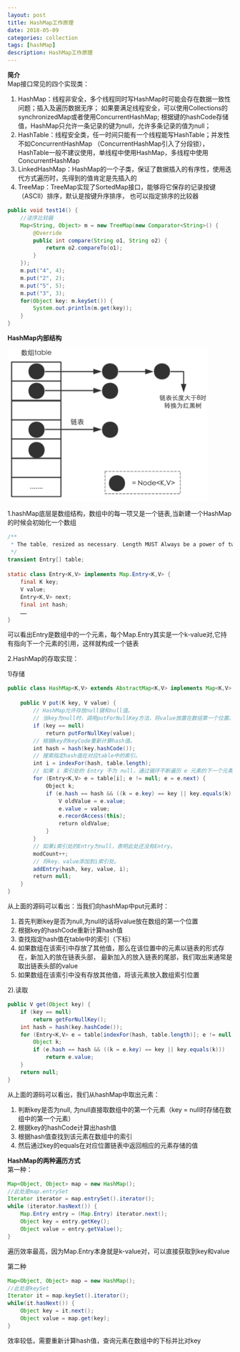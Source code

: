 ```yaml
---
layout: post
title: HashMap工作原理
date: 2018-05-09
categories: collection
tags: [hashMap]
description: HashMap工作原理
---
```


**简介**<br/>
Map接口常见的四个实现类：<br/>
1. HashMap：线程非安全，多个线程同时写HashMap时可能会存在数据一致性问题；插入及遍历数据无序；
如果要满足线程安全，可以使用Collections的synchronizedMap或者使用ConcurrentHashMap;
根据键的hashCode存储值，HashMap只允许一条记录的键为null，允许多条记录的值为null；
2. HashTable：线程安全类，任一时间只能有一个线程能写HashTable；并发性不如ConcurrentHashMap
（ConcurrentHashMap引入了分段锁），HashTable一般不建议使用，单线程中使用HashMap，多线程中使用ConcurrentHashMap
3. LinkedHashMap：HashMap的一个子类，保证了数据插入的有序性，使用迭代方式遍历时，先得到的值肯定是先插入的
4. TreeMap：TreeMap实现了SortedMap接口，能够将它保存的记录按键（ASCII）排序，默认是按键升序排序，
也可以指定排序的比较器

```java
public void test14() {
    //逆序比较器
    Map<String, Object> m = new TreeMap(new Comparator<String>() {
        @Override
        public int compare(String o1, String o2) {
            return o2.compareTo(o1);
        }
    });
    m.put("4", 4);
    m.put("2", 2);
    m.put("5", 5);
    m.put("3", 3);
    for(Object key: m.keySet()) {
        System.out.println(m.get(key));
    }
}
```

**HashMap内部结构**

![hashMap结构图](/images/hashMap.png)

1.hashMap底层是数组结构，数组中的每一项又是一个链表,当新建一个HashMap的时候会初始化一个数组
```java
/**
 * The table, resized as necessary. Length MUST Always be a power of two.
 */
transient Entry[] table;
 
static class Entry<K,V> implements Map.Entry<K,V> {
    final K key;
    V value;
    Entry<K,V> next;
    final int hash;
    ……
}
```
可以看出Entry是数组中的一个元素，每个Map.Entry其实是一个k-value对,它持有指向下一个元素的引用，这样就构成一个链表

2.HashMap的存取实现：<br/>

1)存储
```java
public class HashMap<K,V> extends AbstractMap<K,V> implements Map<K,V>, Cloneable, Serializable {
    
    public V put(K key, V value) {
        // HashMap允许存放null键和null值。
        // 当key为null时，调用putForNullKey方法，将value放置在数组第一个位置。  
        if (key == null)
            return putForNullKey(value);
        // 根据key的keyCode重新计算hash值。
        int hash = hash(key.hashCode());
        // 搜索指定hash值在对应table中的索引。
        int i = indexFor(hash, table.length);
        // 如果 i 索引处的 Entry 不为 null，通过循环不断遍历 e 元素的下一个元素。
        for (Entry<K,V> e = table[i]; e != null; e = e.next) {
            Object k;
            if (e.hash == hash && ((k = e.key) == key || key.equals(k))) {
                V oldValue = e.value;
                e.value = value;
                e.recordAccess(this);
                return oldValue;
            }
        }
        // 如果i索引处的Entry为null，表明此处还没有Entry。
        modCount++;
        // 将key、value添加到i索引处。
        addEntry(hash, key, value, i);
        return null;
    }
}
```
从上面的源码可以看出：当我们向hashMap中put元素时：
1. 首先判断key是否为null,为null的话将value放在数组的第一个位置
2. 根据key的hashCode重新计算hash值
3. 查找指定hash值在table中的索引（下标）
4. 如果数组在该索引中存放了其他值，那么在该位置中的元素以链表的形式存在，新加入的放在链表头部，
最新加入的放入链表的尾部，我们取出来通常是取出链表头部的value
5. 如果数组在该索引中没有存放其他值，将该元素放入数组索引位置

2).读取<br/>
```java
public V get(Object key) {
    if (key == null)
        return getForNullKey();
    int hash = hash(key.hashCode());
    for (Entry<K,V> e = table[indexFor(hash, table.length)]; e != null; e = e.next) {
        Object k;
        if (e.hash == hash && ((k = e.key) == key || key.equals(k)))  
            return e.value;
    }
    return null;
}
```
从上面的源码可以看出，我们从hashMap中取出元素：
1. 判断key是否为null, 为null直接取数组中的第一个元素（key = null时存储在数组中的第一个元素）
2. 根据key的hashCode计算出hash值
3. 根据hash值查找到该元素在数组中的索引
4. 然后通过key的equals在对应位置链表中返回相应的元素存储的值

**HashMap的两种遍历方式**<br/>
第一种：
```java
Map<Object, Object> map = new HashMap();
//此处是map.entrySet
Iterator iterator = map.entrySet().iterator();
while (iterator.hasNext()) {
    Map.Entry entry = (Map.Entry) iterator.next();
    Object key = entry.getKey();
    Object value = entry.getValue();
}
```
遍历效率最高，因为Map.Entry本身就是k-value对，可以直接获取到key和value

第二种
```java
Map<Object, Object> map = new HashMap();
//此处是keySet
Iterator it = map.keySet().iterator();
while(it.hasNext()) {
    Object key = it.next();
    Object value = map.get(key);
}
```
效率较低，需要重新计算hash值，查询元素在数组中的下标并比对key

